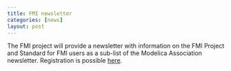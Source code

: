 ```yaml
---
title: FMI newsletter
categories: [news]
layout: post
---
```


The FMI project will provide a newsletter with information on the FMI Project and Standard for FMI users as a sub-list of the Modelica Association newsletter.
Registration is possible [here](http://eepurl.com/dpvVdH).
